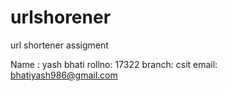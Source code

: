 # urlshorener
url shortener assigment


Name : yash bhati
rollno: 17322
branch: csit
email: bhatiyash986@gmail.com
